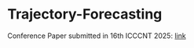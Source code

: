 # Trajectory-Forecasting

Conference Paper submitted in 16th ICCCNT 2025: [link](https://drive.google.com/file/d/1DN9Fm6LfY6LFSSxkDiC4ZIL2E9_9n4uq/view?usp=sharing)
